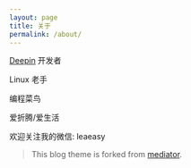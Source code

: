 ```yaml
---
layout: page
title: 关于
permalink: /about/
---
```


[Deepin](http://deepin.org) 开发者

Linux 老手

编程菜鸟

爱折腾/爱生活

欢迎关注我的微信: leaeasy

> This blog theme is forked from [mediator](https://github.com/dirkfabisch/mediator). 
